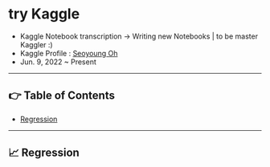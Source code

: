 # try Kaggle
- Kaggle Notebook transcription -> Writing new Notebooks | to be master Kaggler :)
- Kaggle Profile : [Seoyoung Oh](https://www.kaggle.com/ohseoyoung)
- Jun. 9, 2022 ~ Present

----------------------------------
## 👉 Table of Contents
- [Regression](#chart_with_upwards_trend-regression)

-----------------------
## :chart_with_upwards_trend: Regression


<a href='#table-of-contents'></a>
<br/>
